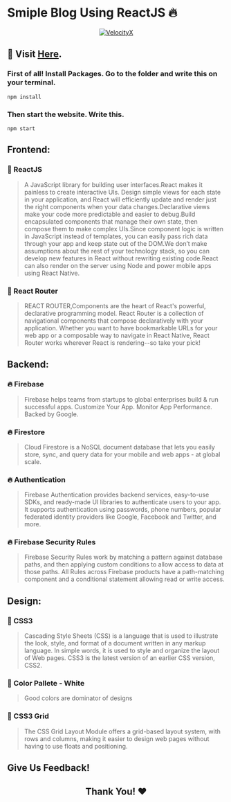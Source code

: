 # Smiple Blog Using ReactJS 🔥

<p align="center">
  <a href="https://mdabrarzahinantor.netlify.app/" target="_blank">
    <img src="https://firebasestorage.googleapis.com/v0/b/react-chat-app-2887b.appspot.com/o/chat-images%2FScreenshot%20(132).png?alt=media&token=eea63119-05b4-459b-8986-638612417a88"   alt="VelocityX">
  </a>
</p>


## 🔗 Visit  [Here](https://mdabrarzahinantor.netlify.app/).

### First of all! Install Packages. Go to the folder and write this on your terminal.

```npm
npm install
```

### Then start the website. Write this.

```npm
npm start
```

## Frontend:

### 🔖 ReactJS

>A JavaScript library for building user interfaces.React makes it painless to create interactive UIs. Design simple views for each state in your application, and React will efficiently update and render just the right components when your data changes.Declarative views make your code more predictable and easier to debug.Build encapsulated          components that manage their own state, then compose them to make complex UIs.Since component logic is written in JavaScript instead of templates, you can easily pass rich     data through your app and keep state out of the DOM.We don’t make assumptions about the rest of your technology stack, so you can develop new features in React without         rewriting existing code.React can also render on the server using Node and power mobile apps using React Native.
  
### 🔖 React Router

>REACT ROUTER,Components are the heart of React's powerful, declarative programming model. React Router is a collection of navigational components that compose declaratively     with your application. Whether you want to have bookmarkable URLs for your web app or a composable way to navigate in React Native, React Router works wherever React is      rendering--so take your pick!
    

## Backend:

### 🔥 Firebase

>Firebase helps teams from startups to global enterprises build & run successful apps. Customize Your App. Monitor App Performance. Backed by Google.

### 🔥 Firestore

>Cloud Firestore is a NoSQL document database that lets you easily store, sync, and query data for your mobile and web apps - at global scale.

### 🔥 Authentication

>Firebase Authentication provides backend services, easy-to-use SDKs, and ready-made UI libraries to authenticate users to your app. It supports authentication using passwords, phone numbers, popular federated identity providers like Google, Facebook and Twitter, and more.

### 🔥 Firebase Security Rules

>Firebase Security Rules work by matching a pattern against database paths, and then applying custom conditions to allow access to data at those paths. All Rules across Firebase products have a path-matching component and a conditional statement allowing read or write access.

## Design:

### 🚀 CSS3

>Cascading Style Sheets (CSS) is a language that is used to illustrate the look, style, and format of a document written in any markup language. In simple words, it is used to style and organize the layout of Web pages. CSS3 is the latest version of an earlier CSS version, CSS2.

### 🚀 Color Pallete - White

>Good colors are dominator of designs

### 🚀 CSS3 Grid

>The CSS Grid Layout Module offers a grid-based layout system, with rows and columns, making it easier to design web pages without having to use floats and positioning.


## Give Us Feedback!
## <div align='center'> Thank You! ❤️
</div>

